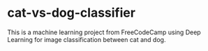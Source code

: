 # cat-vs-dog-classifier
This is a machine learning project from FreeCodeCamp using Deep Learning for image classification between cat and dog.
